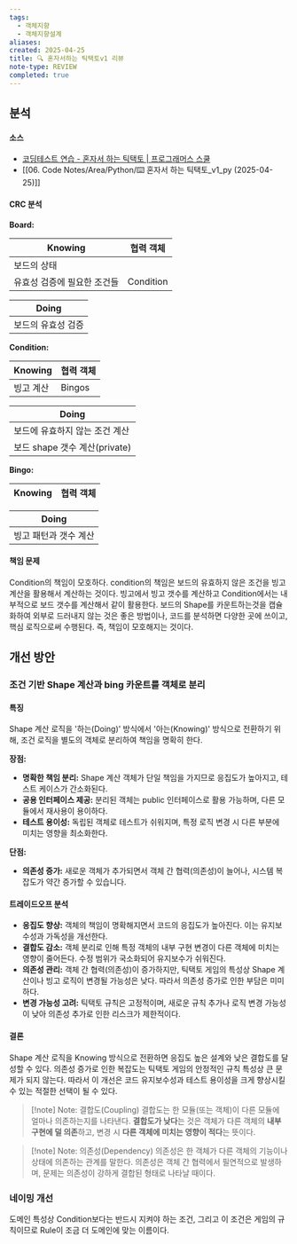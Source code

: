 ```yaml
---
tags:
  - 객체지향
  - 객체지향설계
aliases: 
created: 2025-04-25
title: 🔍 혼자서하는 틱택토v1 리뷰
note-type: REVIEW
completed: true
---
```



## 분석

#### 소스
- [코딩테스트 연습 - 혼자서 하는 틱택토 \| 프로그래머스 스쿨](https://school.programmers.co.kr/learn/courses/30/lessons/160585#)
- [[06. Code Notes/Area/Python/⌨️ 혼자서 하는 틱택토_v1_py (2025-04-25)]]

#### CRC 분석

**Board:**

| Knowing         | 협력 객체     |
| --------------- | --------- |
| 보드의 상태          |           |
| 유효성 검증에 필요한 조건들 | Condition |

| Doing      |
| ---------- |
| 보드의 유효성 검증 |

**Condition:**

| Knowing | 협력 객체  |
| ------- | ------ |
| 빙고 계산   | Bingos |

| Doing                   |
| ----------------------- |
| 보드에 유효하지 않는 조건 계산       |
| 보드 shape 갯수 계산(private) |

**Bingo:**

| Knowing      | 협력 객체 |
| ------------ | ----- |

| Doing        |
| ------------ |
| 빙고 패턴과 갯수 계산 |

#### 책임 문제

Condition의 책임이 모호하다. condition의 책임은 보드의 유효하지 않은 조건을 빙고 계산을 활용해서 계산하는 것이다. 빙고에서 빙고 갯수를 계산하고 Condition에서는 내부적으로 보드 갯수를 계산해서 같이 활용한다. 보드의 Shape를 카운트하는것을 캡슐화하여 외부로 드러내지 않는 것은 좋은 방법이나, 코드를 분석하면 다양한 곳에 쓰이고, 핵심 로직으로써 수행된다. 즉, 책임이 모호해지는 것이다. 

## 개선 방안

### 조건 기반 Shape 계산과 bing 카운트를 객체로 분리

#### 특징

Shape 계산 로직을 '하는(Doing)' 방식에서 '아는(Knowing)' 방식으로 전환하기 위해, 조건 로직을 별도의 객체로 분리하여 책임을 명확히 한다.

**장점:**
- **명확한 책임 분리:** Shape 계산 객체가 단일 책임을 가지므로 응집도가 높아지고, 테스트 케이스가 간소화된다.
- **공용 인터페이스 제공:** 분리된 객체는 public 인터페이스로 활용 가능하며, 다른 모듈에서 재사용이 용이하다.
- **테스트 용이성:** 독립된 객체로 테스트가 쉬워지며, 특정 로직 변경 시 다른 부분에 미치는 영향을 최소화한다.

**단점:**

- **의존성 증가:** 새로운 객체가 추가되면서 객체 간 협력(의존성)이 늘어나, 시스템 복잡도가 약간 증가할 수 있습니다.

#### 트레이드오프 분석

- **응집도 향상:** 객체의 책임이 명확해지면서 코드의 응집도가 높아진다. 이는 유지보수성과 가독성을 개선한다.
- **결합도 감소:** 객체 분리로 인해 특정 객체의 내부 구현 변경이 다른 객체에 미치는 영향이 줄어든다. 수정 범위가 국소화되어 유지보수가 쉬워진다.
- **의존성 관리:** 객체 간 협력(의존성)이 증가하지만, 틱택토 게임의 특성상 Shape 계산이나 빙고 로직이 변경될 가능성은 낮다. 따라서 의존성 증가로 인한 부담은 미미하다.
- **변경 가능성 고려:** 틱택토 규칙은 고정적이며, 새로운 규칙 추가나 로직 변경 가능성이 낮아 의존성 추가로 인한 리스크가 제한적이다.

#### 결론

Shape 계산 로직을 Knowing 방식으로 전환하면 응집도 높은 설계와 낮은 결합도를 달성할 수 있다. 의존성 증가로 인한 복잡도는 틱택토 게임의 안정적인 규칙 특성상 큰 문제가 되지 않는다. 따라서 이 개선은 코드 유지보수성과 테스트 용이성을 크게 향상시킬 수 있는 적절한 선택이 될 수 있다.

>[!note] Note: 결합도(Coupling)
>결합도는 한 모듈(또는 객체)이 다른 모듈에 얼마나 의존하는지를 나타낸다. **결합도가 낮다**는 것은 객체가 다른 객체의 **내부 구현에 덜 의존**하고, 변경 시 **다른 객체에 미치는 영향이 적다**는 뜻이다.
>

>[!note] Note: 의존성(Dependency)
>의존성은 한 객체가 다른 객체의 기능이나 상태에 의존하는 관계를 말한다. 의존성은 객체 간 협력에서 필연적으로 발생하며, 문제는 의존성이 강하게 결합된 형태로 나타날 때이다.

### 네이밍 개선

도메인 특성상 Condition보다는 반드시 지켜야 하는 조건, 그리고 이 조건은 게임의 규칙이므로 Rule이 조금 더 도메인에 맞는 이름이다.
